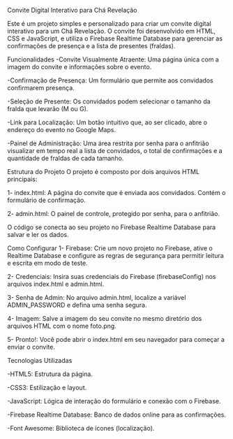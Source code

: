 Convite Digital Interativo para Chá Revelação

Este é um projeto simples e personalizado para criar um convite digital interativo para um Chá Revelação. O convite foi desenvolvido em HTML, CSS e JavaScript, e utiliza o Firebase Realtime Database para gerenciar as confirmações de presença e a lista de presentes (fraldas).

Funcionalidades
-Convite Visualmente Atraente: Uma página única com a imagem do convite e informações sobre o evento.

-Confirmação de Presença: Um formulário que permite aos convidados confirmarem presença.

-Seleção de Presente: Os convidados podem selecionar o tamanho da fralda que levarão (M ou G).

-Link para Localização: Um botão intuitivo que, ao ser clicado, abre o endereço do evento no Google Maps.

-Painel de Administração: Uma área restrita por senha para o anfitrião visualizar em tempo real a lista de convidados, o total de  confirmações e a quantidade de fraldas de cada tamanho.

Estrutura do Projeto
O projeto é composto por dois arquivos HTML principais:

1- index.html: A página do convite que é enviada aos convidados. Contém o formulário de confirmação.

2- admin.html: O painel de controle, protegido por senha, para o anfitrião.

O código se conecta ao seu projeto no Firebase Realtime Database para salvar e ler os dados.

Como Configurar
1- Firebase: Crie um novo projeto no Firebase, ative o Realtime Database e configure as regras de segurança para permitir leitura e escrita em modo de teste.

2- Credenciais: Insira suas credenciais do Firebase (firebaseConfig) nos arquivos index.html e admin.html.

3- Senha de Admin: No arquivo admin.html, localize a variável ADMIN_PASSWORD e defina uma senha segura.

4- Imagem: Salve a imagem do seu convite no mesmo diretório dos arquivos HTML com o nome foto.png.

5- Pronto!: Você pode abrir o index.html em seu navegador para começar a enviar o convite.

Tecnologias Utilizadas

-HTML5: Estrutura da página.

-CSS3: Estilização e layout.

-JavaScript: Lógica de interação do formulário e conexão com o Firebase.

-Firebase Realtime Database: Banco de dados online para as confirmações.

-Font Awesome: Biblioteca de ícones (localização).
